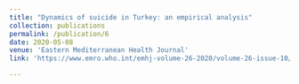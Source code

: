 ```yaml
---
title: "Dynamics of suicide in Turkey: an empirical analysis"
collection: publications
permalink: /publication/6
date: 2020-05-08
venue: 'Eastern Mediterranean Health Journal'
link: 'https://www.emro.who.int/emhj-volume-26-2020/volume-26-issue-10/dynamics-of-suicide-in-turkey-an-empirical-analysis.html'

---
```

